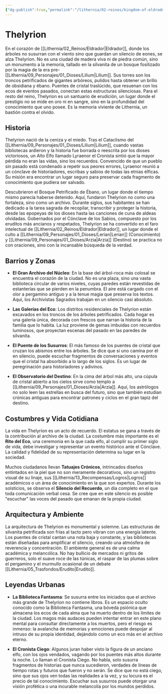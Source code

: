 ```yaml
---
{"dg-publish":true,"permalink":"/lithernia/02-reinos/kingdom-of-eldrador/thelyrion/","title":"Thelyrion","tags":["lithernia","ciudad","Eldrador"]}
---
```


# Thelyrion

En el corazón de [[Lithernia/02_Reinos/Eldrador\|Eldrador]], donde los árboles no susurran con el viento sino que guardan un silencio de eones, se alza Thelyrion. No es una ciudad de madera viva ni de piedra común, sino un monumento a la memoria, tallado en la silvanita de un bosque fosilizado por la magia de la era pre-[[Lithernia/09_Personajes/01_Dioses/Lilium\|Lilium]]. Sus torres son los troncos petrificados de gigantes arbóreos, pulidos hasta obtener un brillo de obsidiana y ébano. Puentes de cristal traslúcido, que resuenan con los ecos de eventos pasados, conectan estas estructuras silenciosas. Para el resto del reino, Thelyrion es un santuario de erudición, un lugar donde el prestigio no se mide en oro ni en sangre, sino en la profundidad del conocimiento que uno posee. Es la memoria viviente de Lithernia, un bastión contra el olvido.

## Historia

Thelyrion nació de la ceniza y el miedo. Tras el Cataclismo del [[Lithernia/09_Personajes/01_Dioses/Lilium\|Lilium]], cuando vastas bibliotecas ardieron y la historia fue borrada o reescrita por los dioses victoriosos, un Alto Elfo llamado Lyraenor el Cronista sintió que la mayor pérdida no eran las vidas, sino los recuerdos. Convencido de que un pueblo sin pasado está condenado a repetir sus peores errores, Lyraenor reunió a un cónclave de historiadores, escribas y sabios de todas las etnias élficas. Su misión era encontrar un lugar seguro para preservar cada fragmento de conocimiento que pudiera ser salvado.

Descubrieron el Bosque Petrificado de Ébano, un lugar donde el tiempo mismo parecía haberse detenido. Aquí, fundaron Thelyrion no como una fortaleza, sino como un archivo. Durante siglos, sus habitantes se han dedicado a la tarea sagrada de recopilar, transcribir y proteger la historia, desde las epopeyas de los dioses hasta las canciones de cuna de aldeas olvidadas. Gobernados por el Cónclave de los Sabios, compuesto por los eruditos más ancianos y respetados, Thelyrion se ha convertido en el faro intelectual de [[Lithernia/02_Reinos/Eldrador\|Eldrador]], un lugar donde el culto a [[Lithernia/09_Personajes/01_Dioses/Lerian\|Lerian]] (Conocimiento) y [[Lithernia/09_Personajes/01_Dioses/Arzia\|Arzia]] (Destino) se practica no con oraciones, sino con la incansable búsqueda de la verdad.

## Barrios y Zonas

- **El Gran Archivo del Núcleo**: En la base del árbol-roca más colosal se encuentra el corazón de la ciudad. No es una plaza, sino una vasta biblioteca circular de varios niveles, cuyas paredes están revestidas de estanterías que se pierden en la penumbra. El aire está cargado con el olor a pergamino antiguo y a la tenue magia que preserva los textos. Aquí, los Archivistas Sagrados trabajan en un silencio casi absoluto.

- **Las Galerías del Eco**: Los distritos residenciales de Thelyrion están excavados en los troncos de los árboles petrificados. Cada hogar es una galería única, decorada con frescos que narran la historia de la familia que lo habita. La luz proviene de gemas imbuidas con recuerdos luminosos, que proyectan escenas del pasado en las paredes de silvanita.

- **El Puente de los Susurros**: El más famoso de los puentes de cristal que cruzan los abismos entre los árboles. Se dice que si uno camina por él en silencio, puede escuchar fragmentos de conversaciones y eventos que el cristal ha absorbido a lo largo de los siglos. Es un lugar de peregrinación para historiadores y adivinos.

- **El Observatorio del Destino**: En la cima del árbol más alto, una cúpula de cristal abierto a los cielos sirve como templo a [[Lithernia/09_Personajes/01_Dioses/Arzia\|Arzia]]. Aquí, los astrólogos no solo leen las estrellas en busca del futuro, sino que también estudian crónicas antiguas para encontrar patrones y ciclos en el gran tapiz del destino.

## Costumbres y Vida Cotidiana

La vida en Thelyrion es un acto de recuerdo. El estatus se gana a través de la contribución al archivo de la ciudad. La costumbre más importante es el **Rito del Eco**, una ceremonia en la que cada elfo, al cumplir su primer siglo de vida, debe investigar y representar un evento histórico ante el Cónclave. La calidad y fidelidad de su representación determina su lugar en la sociedad.

Muchos ciudadanos llevan **Tatuajes Crónicos**, intrincados diseños entintados en la piel que no son meramente decorativos, sino un registro visual de su linaje, sus [[Lithernia/13_Recompensas/Logros\|Logros]] académicos o un área de conocimiento en la que son expertos. Durante los solsticios, se observa el **Silencio del Recuerdo**, un día completo en el que toda comunicación verbal cesa. Se cree que en este silencio es posible "escuchar" las voces del pasado que emanan de la propia ciudad.

## Arquitectura y Ambiente

La arquitectura de Thelyrion es monumental y solemne. Las estructuras de silvanita petrificada son frías al tacto pero vibran con una energía latente. Los puentes de cristal cantan una nota baja y constante, y las bibliotecas están diseñadas para amplificar el silencio, creando una atmósfera de reverencia y concentración. El ambiente general es de una calma académica y melancólica. No hay bullicio de mercados ni gritos de guerreros, solo el suave roce de las túnicas, el raspar de las plumas sobre el pergamino y el murmullo ocasional de un debate [[Lithernia/05_Trasfondos/Erudito\|Erudito]].

## Leyendas Urbanas

- **La Biblioteca Fantasma**: Se susurra entre los iniciados que el archivo más grande de Thelyrion no contiene libros. Es un espacio oculto conocido como la Biblioteca Fantasma, una bóveda psiónica que almacena los ecos de cada alma que ha muerto dentro de los límites de la ciudad. Los magos más audaces pueden intentar entrar en este plano mental para consultar directamente a los muertos, pero el riesgo es inmenso: la avalancha de memorias y emociones puede despojar al intruso de su propia identidad, dejándolo como un eco más en el archivo eterno.

- **El Cronista Ciego**: Algunos juran haber visto la figura de un anciano elfo, con los ojos vendados, vagando por los puentes más altos durante la noche. Lo llaman el Cronista Ciego. No habla, solo susurra fragmentos de historias que nunca sucedieron, verdades de líneas de tiempo rotas y futuros que fueron y no serán. Se dice que no está ciego, sino que sus ojos ven todas las realidades a la vez, y su locura es el precio de tal conocimiento. Escuchar sus susurros puede otorgar una visión profética o una incurable melancolía por los mundos perdidos.